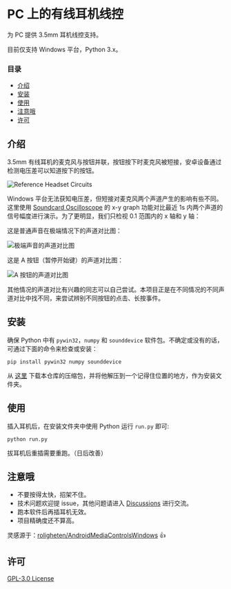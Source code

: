 # PC 上的有线耳机线控
为 PC 提供 3.5mm 耳机线控支持。

目前仅支持 Windows 平台，Python 3.x。

### 目录
* [介绍](#介绍)
* [安装](#安装)
* [使用](#使用)
* [注意哦](#注意哦)
* [许可](#许可)

## 介绍
3.5mm 有线耳机的麦克风与按钮并联，按钮按下时麦克风被短接，安卓设备通过检测电压差可以知道按下的按钮。

![Reference Headset Circuits](https://camo.githubusercontent.com/6b36b17c0f21a709fb67a704f21042f656e43eecd154ac10a84807315432f97f/687474703a2f2f7777772e726f6c6967686574656e2e6e6f2f696d616765732f686561647365742d63697263756974322e706e67)

Windows 平台无法获知电压差，但短接对麦克风两个声道产生的影响有些不同。这里使用 [Soundcard Oscilloscope](https://www.zeitnitz.eu/scms/scope) 的 x-y graph 功能对比最近 1s 内两个声道的信号幅度进行演示。为了更明显，我们只检视 0.1 范围内的 x 轴和 y 轴：

这是普通声音在极端情况下的声道对比图：

![极端声音的声道对比图](https://user-images.githubusercontent.com/22674396/107115380-42887b80-68a7-11eb-8651-ea599887e387.png)

这是 A 按钮（暂停开始键）的声道对比图：

![A 按钮的声道对比图](https://user-images.githubusercontent.com/22674396/107115426-a0b55e80-68a7-11eb-8410-149f866bd5b5.png)

其他情况的声道对比有兴趣的同志可以自己尝试。本项目正是在不同情况的不同声道对比中找不同，来尝试辨别不同按钮的点击、长按事件。

## 安装
确保 Python 中有 `pywin32`，`numpy` 和 `sounddevice` 软件包。不确定或没有的话，可通过下面的命令来检查或安装：

```
pip install pywin32 numpy sounddevice
```

从 [这里](https://github.com/PaperStrike/HeadsetControlsPC/archive/main.zip) 下载本仓库的压缩包，并将他解压到一个记得住位置的地方，作为安装文件夹。

## 使用
插入耳机后，在安装文件夹中使用 Python 运行 `run.py` 即可:

```
python run.py
```

拔耳机后重插需要重跑。（日后改善）

## 注意哦
* 不要按得太快，招架不住。
* 技术问题欢迎提 issue，其他问题请进入 [Discussions](https://github.com/PaperStrike/HeadsetControlsPC/discussions) 进行交流。
* 跑本软件后再插耳机无效。
* 项目精确度还不算高。

灵感源于：[roligheten/AndroidMediaControlsWindows](https://github.com/roligheten/AndroidMediaControlsWindows) 👍

## 许可
[GPL-3.0 License](https://github.com/PaperStrike/HeadsetControlsPC/blob/master/LICENSE)

